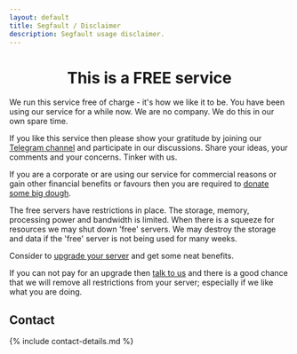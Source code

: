 ```yaml
---
layout: default
title: Segfault / Disclaimer
description: Segfault usage disclaimer.
---
```


<div style="text-align:center"><h1>This is a FREE service</h1></div>

We run this service free of charge - it's how we like it to be. You have been using our service for a while now. We are no company. We do this in our own spare time.

If you like this service then please show your gratitude by joining our [Telegram channel](https://t.me/thcorg) and participate in our discussions. Share your ideas, your comments and your concerns. Tinker with us.

If you are a corporate or are using our service for commercial reasons or gain other financial benefits or favours then you are required to [donate some big dough](../buy-an-upgrade).

The free servers have restrictions in place. The storage, memory, processing power and bandwidth is limited. When there is a squeeze for resources we may shut down 'free' servers. We may destroy the storage and data if the 'free' server is not being used for many weeks.

Consider to [upgrade your server](../buy-an-upgrade) and get some neat benefits.

If you can not pay for an upgrade then [talk to us](https://t.me/thcorg) and there is a good chance that we will remove all restrictions from your server; especially if we like what you are doing.

## Contact

{% include contact-details.md %}
